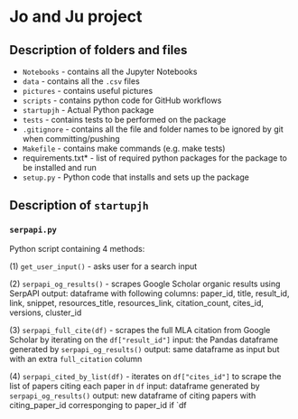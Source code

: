 # Jo and Ju project

## Description of folders and files

* `Notebooks` - contains all the Jupyter Notebooks
* `data` - contains all the `.csv` files
* `pictures` - contains useful pictures
* `scripts` - contains python code for GitHub workflows
* `startupjh` - Actual Python package
* `tests` - contains tests to be performed on the package 
* `.gitignore` - contains all the file and folder names to be ignored by git when committing/pushing
* `Makefile` - contains make commands (e.g. make tests)
* requirements.txt* - list of required python packages for the package to be installed and run
* `setup.py` - Python code that installs and sets up the package

## Description of `startupjh`

### `serpapi.py`

Python script containing 4 methods:

(1) `get_user_input()` - asks user for a search input

(2) `serpapi_og_results()` - scrapes Google Scholar organic results using SerpAPI
    output: dataframe with following columns: paper_id, title, result_id, link, snippet, resources_title,
                                              resources_link, citation_count, cites_id, versions, cluster_id
                                              
(3) `serpapi_full_cite(df)` - scrapes the full MLA citation from Google Scholar by iterating on the `df["result_id"]`
    input: the Pandas dataframe generated by `serpapi_og_results()`
    output: same dataframe as input but with an extra `full_citation` column
    
(4) `serpapi_cited_by_list(df)` - iterates on `df["cites_id"]` to scrape the list of papers citing each paper in `df`
    input: dataframe generated by `serpapi_og_results()`
    output: new dataframe of citing papers with citing_paper_id corresponging to paper_id if `df

